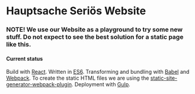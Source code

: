 # Hauptsache Seriös Website

### **NOTE!** We use our Website as a playground to try some new stuff. Do **not** expect to see the best solution for a static page like this.


#### Current status

Build with [React](https://facebook.github.io/react/). Written in [ES6](https://github.com/lukehoban/es6features#readme). Transforming and bundling with [Babel](https://babeljs.io/) and [Webpack](https://webpack.github.io/). To create the static HTML files we are using the [static-site-generator-webpack-plugin](https://github.com/markdalgleish/static-site-generator-webpack-plugin). Deployment with [Gulp](http://gulpjs.com/).
